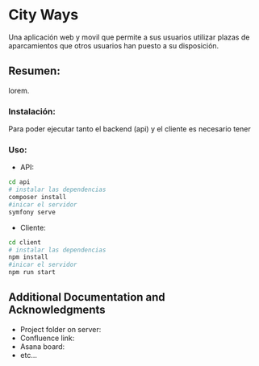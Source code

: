 # City Ways

Una aplicación web y movil que permite a sus usuarios utilizar plazas de aparcamientos que otros usuarios han puesto a su disposición.

## Resumen:

lorem.

### Instalación:

Para poder ejecutar tanto el backend (api) y el cliente es necesario tener

### Uso:

- API:

```bash
cd api
# instalar las dependencias
composer install
#inicar el servidor
symfony serve
```

- Cliente:

```bash
cd client
# instalar las dependencias
npm install
#inicar el servidor
npm run start
```

## Additional Documentation and Acknowledgments

- Project folder on server:
- Confluence link:
- Asana board:
- etc...
